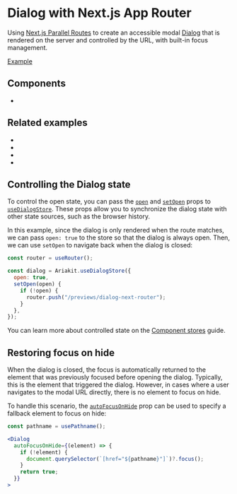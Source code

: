 # Dialog with Next.js App Router

<p data-description>
  Using <a href="https://nextjs.org/docs/app/building-your-application/routing/parallel-routes">Next.js Parallel Routes</a> to create an accessible modal <a href="/components/dialog">Dialog</a> that is rendered on the server and controlled by the URL, with built-in focus management.
</p>

<a href="./page.tsx" data-playground>Example</a>

## Components

<div data-cards="components">

- [](/components/dialog)

</div>

## Related examples

<div data-cards="examples">

- [](/examples/tab-next-router/)
- [](/examples/dialog-react-router/)
- [](/examples/dialog-menu/)
- [](/examples/dialog-nested/)

</div>

## Controlling the Dialog state

To control the open state, you can pass the [`open`](/apis/dialog-store#open) and [`setOpen`](/apis/dialog-store#setopen) props to [`useDialogStore`](/apis/dialog-store). These props allow you to synchronize the dialog state with other state sources, such as the browser history.

In this example, since the dialog is only rendered when the route matches, we can pass `open: true` to the store so that the dialog is always open. Then, we can use `setOpen` to navigate back when the dialog is closed:

```js
const router = useRouter();

const dialog = Ariakit.useDialogStore({
  open: true,
  setOpen(open) {
    if (!open) {
      router.push("/previews/dialog-next-router");
    }
  },
});
```

You can learn more about controlled state on the [Component stores](/guide/component-stores#controlled-state) guide.

## Restoring focus on hide

When the dialog is closed, the focus is automatically returned to the element that was previously focused before opening the dialog. Typically, this is the element that triggered the dialog. However, in cases where a user navigates to the modal URL directly, there is no element to focus on hide.

To handle this scenario, the [`autoFocusOnHide`](/apis/dialog#autofocusonhide) prop can be used to specify a fallback element to focus on hide:

```jsx
const pathname = usePathname();

<Dialog
  autoFocusOnHide={(element) => {
    if (!element) {
      document.querySelector(`[href="${pathname}"]`)?.focus();
    }
    return true;
  }}
>
```

